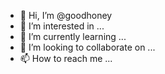 - 👋 Hi, I’m @goodhoney
- 👀 I’m interested in ...
- 🌱 I’m currently learning ...
- 💞️ I’m looking to collaborate on ...
- 📫 How to reach me ...

<!---
goodhoney/goodhoney is a ✨ special ✨ repository because its `README.md` (this file) appears on your GitHub profile.
You can click the Preview link to take a look at your changes.
--->
